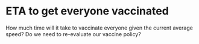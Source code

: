 # ETA to get everyone vaccinated

How much time will it take to vaccinate everyone given the current average speed? Do we need to re-evaluate our vaccine policy?

